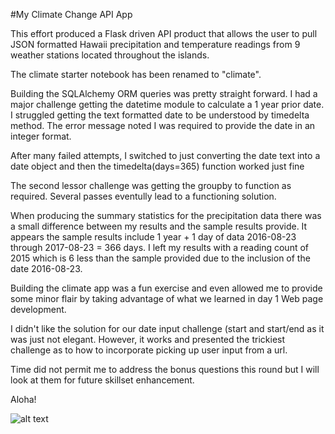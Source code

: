 #My Climate Change API App

This effort produced a Flask driven API product that allows the user to pull JSON formatted Hawaii precipitation and temperature readings from 9 weather stations located throughout the islands.

The climate starter notebook has been renamed to "climate".

Building the SQLAlchemy ORM queries was pretty straight forward. I had a major challenge getting the datetime module to calculate a 1 year prior date. I struggled getting the text formatted date to be understood by timedelta method. The error message noted I was required to provide the date in an integer format. 

After many failed attempts, I switched to just converting the date text into a date object and then the timedelta(days=365) function worked just fine

The second lessor challenge was getting the groupby to function as required. Several passes eventully lead to a functioning solution.

When producing the summary statistics for the precipitation data there was a small difference between my results and the sample results provide. It appears the sample results include 1 year + 1 day of data 2016-08-23 through 2017-08-23 = 366 days. I left my results with a reading count of 2015 which is 6 less than the sample provided due to the inclusion of the date 2016-08-23.

Building the climate app was a fun exercise and even allowed me to provide some minor flair by taking advantage of what we learned in day 1 Web page development. 

I didn't like the solution for our date input challenge (start and start/end as it was just not elegant. However, it works and presented the trickiest challenge as to how to incorporate picking up user input from a url. 

Time did not permit me to address the bonus questions this round but I will look at them for future skillset enhancement. 

Aloha!

![alt text](https://img1.10bestmedia.com/Images/Photos/374469/GettyImages-1038532990_54_990x660.jpg)